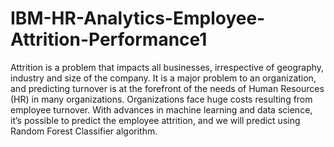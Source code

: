 # IBM-HR-Analytics-Employee-Attrition-Performance1
Attrition is a problem that impacts all businesses, irrespective of geography, industry and size of the company. It is a major problem to an organization, and predicting turnover is at the forefront of the needs of Human Resources (HR) in many organizations. Organizations face huge costs resulting from employee turnover. With advances in machine learning and data science, it’s possible to predict the employee attrition, and we will predict using Random Forest Classifier algorithm.
